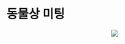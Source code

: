 동물상 미팅
=============

<p align = "center">
    <img src ="![IMG_1534](https://github.com/AnimalFaceProject/animal_user/assets/77156858/0788159a-2d4f-444d-8fdd-d3d0154afb24)
">
    
</hr>
